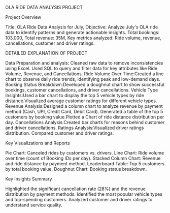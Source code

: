 OLA RIDE DATA ANALYSIS PROJECT

Project Overview 

Title: OLA Ride Data Analysis for July, 
Objective: Analyze July's OLA ride data to identify patterns and generate actionable insights.
Total bookings: 103,000, 
Total revenue: 35M, 
Key metrics analyzed: Ride volume, revenue, cancellations, customer and driver ratings.

DETAILED EXPLANATION OF PROJECT

Data Preparation and analysis: 
Cleaned raw data to remove inconsistencies using Excel.
Used SQL to query and filter data for key attributes like Ride Volume, Revenue, and Cancellations.
Ride Volume Over Time:Created a line chart to observe daily ride trends, identifying peak and low-demand days.
Booking Status Breakdown:Developed a doughnut chart to show successful bookings, customer cancellations, and driver cancellations.
Vehicle Type Insights:Used a bar chart to display the top 5 vehicle types by ride distance.Visualized average customer ratings for different vehicle types.
Revenue Analysis:Designed a column chart to analyze revenue by payment method (Cash, UPI, Credit Card, Debit Card).
Generated a table of the top 5 customers by booking value.Plotted a Chart of ride distance distribution per day.
Cancellations Analysis:Created bar charts for reasons behind customer and driver cancellations.
Ratings Analysis:Visualized driver ratings distribution. Compared customer and driver ratings.

Key Visualizations and Reports

Pie Chart: Canceled rides by customers vs. drivers.
Line Chart: Ride volume over time (count of Booking IDs per day).
Stacked Column Chart: Revenue and ride distance by payment method.
Leaderboard Table: Top 5 customers by total booking value.
Doughnut Chart: Booking status breakdown.

Key Insights Summary

Highlighted the significant cancellation rate (28%) and the revenue distribution by payment methods.
Identified the most popular vehicle types and top-spending customers.
Analyzed customer and driver ratings to understand service quality.
